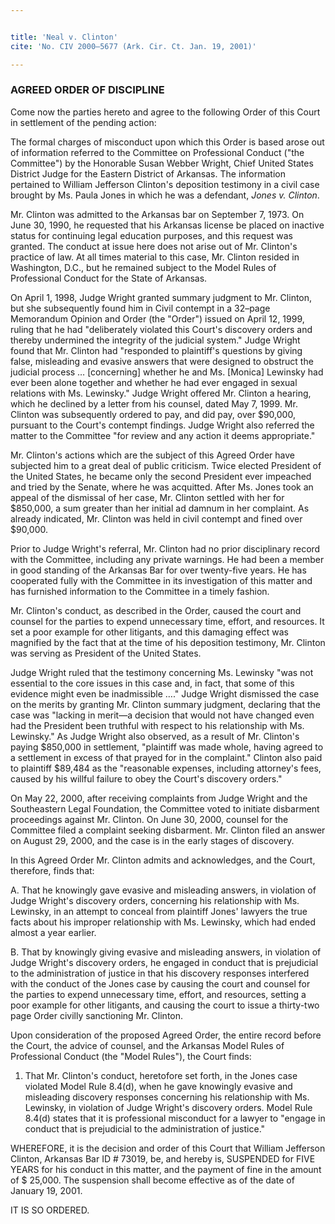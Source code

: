```yaml
---


title: 'Neal v. Clinton'
cite: 'No. CIV 2000–5677 (Ark. Cir. Ct. Jan. 19, 2001)'

---
```


### AGREED ORDER OF DISCIPLINE

Come now the parties hereto and agree to the following Order of this Court in settlement of the pending action:

The formal charges of misconduct upon which this Order is based arose out of information referred to the Committee on Professional Conduct ("the Committee") by the Honorable Susan Webber Wright, Chief United States District Judge for the Eastern District of Arkansas. The information pertained to William Jefferson Clinton's deposition testimony in a civil case brought by Ms. Paula Jones in which he was a defendant, _Jones v. Clinton_.

Mr. Clinton was admitted to the Arkansas bar on September 7, 1973. On June 30, 1990, he requested that his Arkansas license be placed on inactive status for continuing legal education purposes, and this request was granted. The conduct at issue here does not arise out of Mr. Clinton's practice of law. At all times material to this case, Mr. Clinton resided in Washington, D.C., but he remained subject to the Model Rules of Professional Conduct for the State of Arkansas.

On April 1, 1998, Judge Wright granted summary judgment to Mr. Clinton, but she subsequently found him in Civil contempt in a 32–page Memorandum Opinion and Order (the "Order") issued on April 12, 1999, ruling that he had "deliberately violated this Court's discovery orders and thereby undermined the integrity of the judicial system." Judge Wright found that Mr. Clinton had "responded to plaintiff's questions by giving false, misleading and evasive answers that were designed to obstruct the judicial process … [concerning] whether he and Ms. [Monica] Lewinsky had ever been alone together and whether he had ever engaged in sexual relations with Ms. Lewinsky." Judge Wright offered Mr. Clinton a hearing, which he declined by a letter from his counsel, dated May 7, 1999. Mr. Clinton was subsequently ordered to pay, and did pay, over $90,000, pursuant to the Court's contempt findings. Judge Wright also referred the matter to the Committee "for review and any action it deems appropriate."

Mr. Clinton's actions which are the subject of this Agreed Order have subjected him to a great deal of public criticism. Twice elected President of the United States, he became only the second President ever impeached and tried by the Senate, where he was acquitted. After Ms. Jones took an appeal of the dismissal of her case, Mr. Clinton settled with her for $850,000, a sum greater than her initial ad damnum in her complaint. As already indicated, Mr. Clinton was held in civil contempt and fined over $90,000.

Prior to Judge Wright's referral, Mr. Clinton had no prior disciplinary record with the Committee, including any private warnings. He had been a member in good standing of the Arkansas Bar for over twenty-five years. He has cooperated fully with the Committee in its investigation of this matter and has furnished information to the Committee in a timely fashion.

Mr. Clinton's conduct, as described in the Order, caused the court and counsel for the parties to expend unnecessary time, effort, and resources. It set a poor example for other litigants, and this damaging effect was magnified by the fact that at the time of his deposition testimony, Mr. Clinton was serving as President of the United States.

Judge Wright ruled that the testimony concerning Ms. Lewinsky "was not essential to the core issues in this case and, in fact, that some of this evidence might even be inadmissible …." Judge Wright dismissed the case on the merits by granting Mr. Clinton summary judgment, declaring that the case was "lacking in merit—a decision that would not have changed even had the President been truthful with respect to his relationship with Ms. Lewinsky." As Judge Wright also observed, as a result of Mr. Clinton's paying $850,000 in settlement, "plaintiff was made whole, having agreed to a settlement in excess of that prayed for in the complaint." Clinton also paid to plaintiff $89,484 as the "reasonable expenses, including attorney's fees, caused by his willful failure to obey the Court's discovery orders."

On May 22, 2000, after receiving complaints from Judge Wright and the Southeastern Legal Foundation, the Committee voted to initiate disbarment proceedings against Mr. Clinton. On June 30, 2000, counsel for the Committee filed a complaint seeking disbarment. Mr. Clinton filed an answer on August 29, 2000, and the case is in the early stages of discovery.

In this Agreed Order Mr. Clinton admits and acknowledges, and the Court, therefore, finds that:

A. That he knowingly gave evasive and misleading answers, in violation of Judge Wright's discovery orders, concerning his relationship with Ms. Lewinsky, in an attempt to conceal from plaintiff Jones' lawyers the true facts about his improper relationship with Ms. Lewinsky, which had ended almost a year earlier.

B. That by knowingly giving evasive and misleading answers, in violation of Judge Wright's discovery orders, he engaged in conduct that is prejudicial to the administration of justice in that his discovery responses interfered with the conduct of the Jones case by causing the court and counsel for the parties to expend unnecessary time, effort, and resources, setting a poor example for other litigants, and causing the court to issue a thirty-two page Order civilly sanctioning Mr. Clinton.

Upon consideration of the proposed Agreed Order, the entire record before the Court, the advice of counsel, and the Arkansas Model Rules of Professional Conduct (the "Model Rules"), the Court finds:

1. That Mr. Clinton's conduct, heretofore set forth, in the Jones case violated Model Rule 8.4(d), when he gave knowingly evasive and misleading discovery responses concerning his relationship with Ms. Lewinsky, in violation of Judge Wright's discovery orders. Model Rule 8.4(d) states that it is professional misconduct for a lawyer to "engage in conduct that is prejudicial to the administration of justice."

WHEREFORE, it is the decision and order of this Court that William Jefferson Clinton, Arkansas Bar ID # 73019, be, and hereby is, SUSPENDED for FIVE YEARS for his conduct in this matter, and the payment of fine in the amount of $ 25,000. The suspension shall become effective as of the date of January 19, 2001.

IT IS SO ORDERED.
